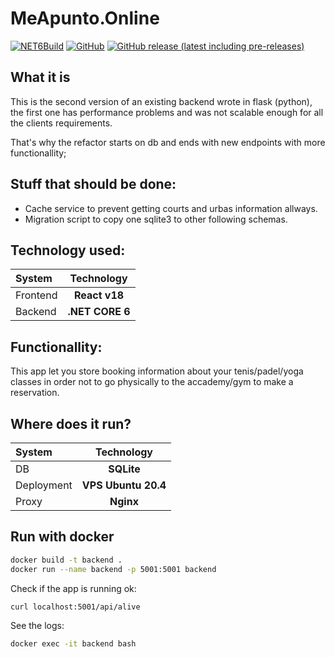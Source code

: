 # MeApunto.Online

[![NET6Build](https://github.com/RarceD/MeApuntoBackend/actions/workflows/dotnet.yml/badge.svg?branch=main)](https://github.com/RarceD/MeApuntoBackend/actions/workflows/dotnet.yml)
[![GitHub](https://img.shields.io/github/license/rarced/MeApuntoBackend)](LICENSE.md) 
[![GitHub release (latest including pre-releases)](https://img.shields.io/github/v/release/rarced/MeApuntoBackend?color=green&include_prereleases&logo=github)](https://github.com/rarced/MeApuntoBackend/releases)
## What it is
This is the second version of an existing backend wrote in flask (python), the first one has performance problems and was not
scalable enough for all the clients requirements.

That's why the refactor starts on db and ends with new endpoints with more functionallity;

## Stuff that should be done: 

- Cache service to prevent getting courts and urbas information allways.
- Migration script to copy one sqlite3 to other following schemas.


## Technology used:
| System |  Technology  | 
|:-----|:--------:|
| Frontend   | **React v18** |
| Backend   |  **.NET CORE 6**   |
## Functionallity:
This app let you store booking information about your tenis/padel/yoga classes in order not to go physically to the accademy/gym to make a reservation.

## Where does it run?
| System |  Technology  | 
|:-----|:--------:|
| DB   | **SQLite** |
| Deployment   | **VPS Ubuntu 20.4** |
| Proxy   | **Nginx** |

## Run with docker

```sh
docker build -t backend .
docker run --name backend -p 5001:5001 backend
```

Check if the app is running ok:

```sh
curl localhost:5001/api/alive
```

See the logs:

```sh
docker exec -it backend bash
```